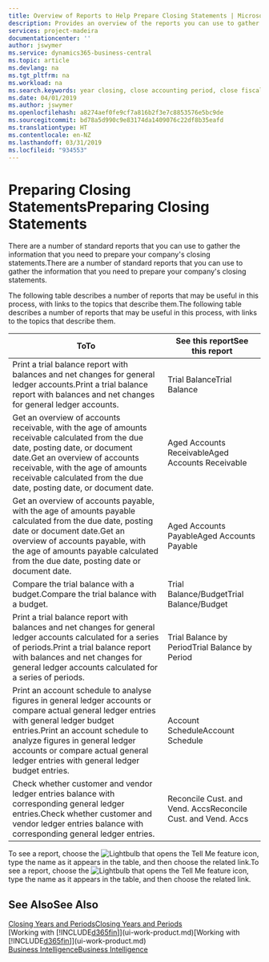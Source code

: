 ```yaml
---
title: Overview of Reports to Help Prepare Closing Statements | Microsoft Docs
description: Provides an overview of the reports you can use to gather information to prepare your company's closing statements when closing the fiscal year.
services: project-madeira
documentationcenter: ''
author: jswymer
ms.service: dynamics365-business-central
ms.topic: article
ms.devlang: na
ms.tgt_pltfrm: na
ms.workload: na
ms.search.keywords: year closing, close accounting period, close fiscal year, aging, creditor payments, vendor payments, assets, liabilities, equity, analysis, reporting, financial report, business intelligence, BI, Power Bi, KPI
ms.date: 04/01/2019
ms.author: jswymer
ms.openlocfilehash: a8274aef0fe9cf7a816b2f3e7c8853576e5bc9de
ms.sourcegitcommit: bd78a5d990c9e83174da1409076c22df8b35eafd
ms.translationtype: HT
ms.contentlocale: en-NZ
ms.lasthandoff: 03/31/2019
ms.locfileid: "934553"
---
```

# <a name="preparing-closing-statements"></a><span data-ttu-id="57109-103">Preparing Closing Statements</span><span class="sxs-lookup"><span data-stu-id="57109-103">Preparing Closing Statements</span></span>
<span data-ttu-id="57109-104">There are a number of standard reports that you can use to gather the information that you need to prepare your company's closing statements.</span><span class="sxs-lookup"><span data-stu-id="57109-104">There are a number of standard reports that you can use to gather the information that you need to prepare your company's closing statements.</span></span>

<span data-ttu-id="57109-105">The following table describes a number of reports that may be useful in this process, with links to the topics that describe them.</span><span class="sxs-lookup"><span data-stu-id="57109-105">The following table describes a number of reports that may be useful in this process, with links to the topics that describe them.</span></span>

| <span data-ttu-id="57109-106">To</span><span class="sxs-lookup"><span data-stu-id="57109-106">To</span></span> | <span data-ttu-id="57109-107">See this report</span><span class="sxs-lookup"><span data-stu-id="57109-107">See this report</span></span> |
| --- | --- |
| <span data-ttu-id="57109-108">Print a trial balance report with balances and net changes for general ledger accounts.</span><span class="sxs-lookup"><span data-stu-id="57109-108">Print a trial balance report with balances and net changes for general ledger accounts.</span></span> |<span data-ttu-id="57109-109">Trial Balance</span><span class="sxs-lookup"><span data-stu-id="57109-109">Trial Balance</span></span> |
| <span data-ttu-id="57109-110">Get an overview of accounts receivable, with the age of amounts receivable calculated from the due date, posting date, or document date.</span><span class="sxs-lookup"><span data-stu-id="57109-110">Get an overview of accounts receivable, with the age of amounts receivable calculated from the due date, posting date, or document date.</span></span> |<span data-ttu-id="57109-111">Aged Accounts Receivable</span><span class="sxs-lookup"><span data-stu-id="57109-111">Aged Accounts Receivable</span></span> |
| <span data-ttu-id="57109-112">Get an overview of accounts payable, with the age of amounts payable calculated from the due date, posting date or document date.</span><span class="sxs-lookup"><span data-stu-id="57109-112">Get an overview of accounts payable, with the age of amounts payable calculated from the due date, posting date or document date.</span></span> |<span data-ttu-id="57109-113">Aged Accounts Payable</span><span class="sxs-lookup"><span data-stu-id="57109-113">Aged Accounts Payable</span></span> |
| <span data-ttu-id="57109-114">Compare the trial balance with a budget.</span><span class="sxs-lookup"><span data-stu-id="57109-114">Compare the trial balance with a budget.</span></span> |<span data-ttu-id="57109-115">Trial Balance/Budget</span><span class="sxs-lookup"><span data-stu-id="57109-115">Trial Balance/Budget</span></span> |
| <span data-ttu-id="57109-116">Print a trial balance report with balances and net changes for general ledger accounts calculated for a series of periods.</span><span class="sxs-lookup"><span data-stu-id="57109-116">Print a trial balance report with balances and net changes for general ledger accounts calculated for a series of periods.</span></span> |<span data-ttu-id="57109-117">Trial Balance by Period</span><span class="sxs-lookup"><span data-stu-id="57109-117">Trial Balance by Period</span></span> |
| <span data-ttu-id="57109-118">Print an account schedule to analyse figures in general ledger accounts or compare actual general ledger entries with general ledger budget entries.</span><span class="sxs-lookup"><span data-stu-id="57109-118">Print an account schedule to analyze figures in general ledger accounts or compare actual general ledger entries with general ledger budget entries.</span></span> |<span data-ttu-id="57109-119">Account Schedule</span><span class="sxs-lookup"><span data-stu-id="57109-119">Account Schedule</span></span> |
| <span data-ttu-id="57109-120">Check whether customer and vendor ledger entries balance with corresponding general ledger entries.</span><span class="sxs-lookup"><span data-stu-id="57109-120">Check whether customer and vendor ledger entries balance with corresponding general ledger entries.</span></span> |<span data-ttu-id="57109-121">Reconcile Cust. and Vend. Accs</span><span class="sxs-lookup"><span data-stu-id="57109-121">Reconcile Cust. and Vend. Accs</span></span> |

<span data-ttu-id="57109-122">To see a report, choose the ![Lightbulb that opens the Tell Me feature](media/ui-search/search_small.png "Tell me what you want to do") icon, type the name as it appears in the table, and then choose the related link.</span><span class="sxs-lookup"><span data-stu-id="57109-122">To see a report, choose the ![Lightbulb that opens the Tell Me feature](media/ui-search/search_small.png "Tell me what you want to do") icon, type the name as it appears in the table, and then choose the related link.</span></span>

## <a name="see-also"></a><span data-ttu-id="57109-123">See Also</span><span class="sxs-lookup"><span data-stu-id="57109-123">See Also</span></span>
[<span data-ttu-id="57109-124">Closing Years and Periods</span><span class="sxs-lookup"><span data-stu-id="57109-124">Closing Years and Periods</span></span>](year-close-years-periods.md)  
<span data-ttu-id="57109-125">[Working with [!INCLUDE[d365fin](includes/d365fin_md.md)]](ui-work-product.md)</span><span class="sxs-lookup"><span data-stu-id="57109-125">[Working with [!INCLUDE[d365fin](includes/d365fin_md.md)]](ui-work-product.md)</span></span>  
[<span data-ttu-id="57109-126">Business Intelligence</span><span class="sxs-lookup"><span data-stu-id="57109-126">Business Intelligence</span></span>](bi.md)
